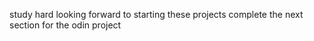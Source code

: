 study hard
looking forward to starting these projects
complete the next section for the odin project

